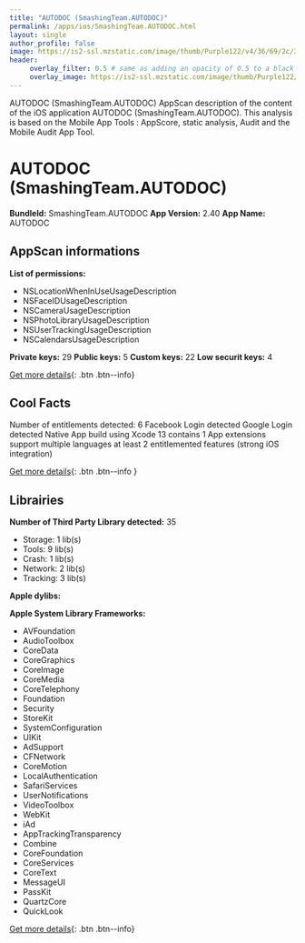 ```yaml
---
title: "AUTODOC (SmashingTeam.AUTODOC)"
permalink: /apps/ios/SmashingTeam.AUTODOC.html
layout: single
author_profile: false
image: https://is2-ssl.mzstatic.com/image/thumb/Purple122/v4/36/69/2c/36692c80-3c4b-b234-c23d-f2f01ddb84b3/AppIcon-1x_U007emarketing-0-7-0-85-220.png/512x512bb.jpg
header: 
     overlay_filter: 0.5 # same as adding an opacity of 0.5 to a black background
     overlay_image: https://is2-ssl.mzstatic.com/image/thumb/Purple122/v4/36/69/2c/36692c80-3c4b-b234-c23d-f2f01ddb84b3/AppIcon-1x_U007emarketing-0-7-0-85-220.png/512x512bb.jpg
---
```

AUTODOC (SmashingTeam.AUTODOC) AppScan description of the content of the iOS application AUTODOC (SmashingTeam.AUTODOC). This analysis is based on the Mobile App Tools : AppScore, static analysis, Audit and the Mobile Audit App Tool.

# AUTODOC (SmashingTeam.AUTODOC)

**BundleId:** SmashingTeam.AUTODOC
**App Version:** 2.40
**App Name:** AUTODOC


## AppScan informations 

**List of permissions:** 
- NSLocationWhenInUseUsageDescription
- NSFaceIDUsageDescription
- NSCameraUsageDescription
- NSPhotoLibraryUsageDescription
- NSUserTrackingUsageDescription
- NSCalendarsUsageDescription
  
  
**Private keys:** 29
**Public keys:** 5
**Custom keys:** 22
**Low securit keys:** 4
  
[Get more details](/pricing.html){: .btn .btn--info}

## Cool Facts

Number of entitlements detected: 6
Facebook Login detected
Google Login detected
Native App
build using Xcode 13
contains 1 App extensions
support multiple languages
at least 2 entitlemented features (strong iOS integration)
  
[Get more details](/pricing.html){: .btn .btn--info }

## Librairies 
**Number of Third Party Library detected:** 35
- Storage: 1 lib(s)
- Tools: 9 lib(s)
- Crash: 1 lib(s)
- Network: 2 lib(s)
- Tracking: 3 lib(s)


**Apple dylibs:**


**Apple System Library Frameworks:**
- AVFoundation
- AudioToolbox
- CoreData
- CoreGraphics
- CoreImage
- CoreMedia
- CoreTelephony
- Foundation
- Security
- StoreKit
- SystemConfiguration
- UIKit
- AdSupport
- CFNetwork
- CoreMotion
- LocalAuthentication
- SafariServices
- UserNotifications
- VideoToolbox
- WebKit
- iAd
- AppTrackingTransparency
- Combine
- CoreFoundation
- CoreServices
- CoreText
- MessageUI
- PassKit
- QuartzCore
- QuickLook


  
[Get more details](/pricing.html){: .btn .btn--info}

